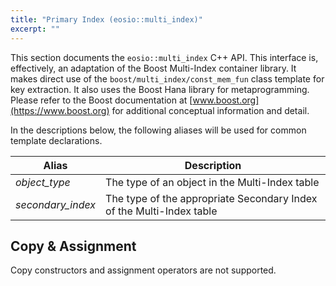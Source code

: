 ```yaml
---
title: "Primary Index (eosio::multi_index)"
excerpt: ""
---
```

This section documents the `eosio::multi_index` C++ API.  This interface is, effectively, an adaptation of the Boost Multi-Index container library.  It makes direct use of the `boost/multi_index/const_mem_fun` class template for key  extraction.  It also uses the Boost Hana library for metaprogramming.  Please refer to the Boost documentation at [www.boost.org](https://www.boost.org) for additional conceptual information and detail.

In the descriptions below, the following aliases will be used for common template declarations.

Alias | Description
----- | -----
_object_type_ | The type of an object in the Multi-Index table
_secondary_index_ | The type of the appropriate Secondary Index of the Multi-Index table

## Copy & Assignment
Copy constructors and assignment operators are not supported.